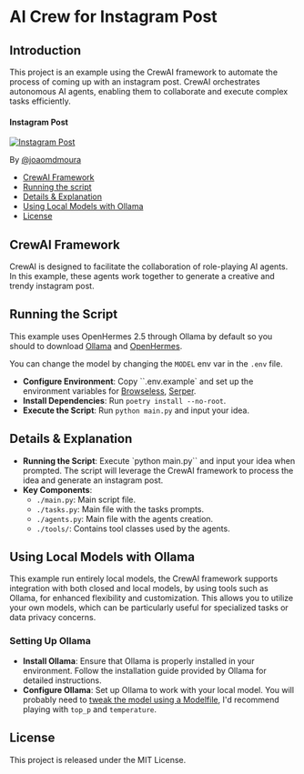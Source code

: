 
# AI Crew for Instagram Post
## Introduction
This project is an example using the CrewAI framework to automate the process of coming up with an instagram post. CrewAI orchestrates autonomous AI agents, enabling them to collaborate and execute complex tasks efficiently.

#### Instagram Post
[![Instagram Post](https://img.youtube.com/vi/lcD0nT8IVTg/0.jpg)](https://www.youtube.com/watch?v=lcD0nT8IVTg "Instagram Post")

By [@joaomdmoura](https://x.com/joaomdmoura)

- [CrewAI Framework](#crewai-framework)
- [Running the script](#running-the-script)
- [Details & Explanation](#details--explanation)
- [Using Local Models with Ollama](#using-local-models-with-ollama)
- [License](#license)

## CrewAI Framework
CrewAI is designed to facilitate the collaboration of role-playing AI agents. In this example, these agents work together to generate a creative and trendy instagram post.

## Running the Script
This example uses OpenHermes 2.5 through Ollama by default so you should to download [Ollama](ollama.ai) and [OpenHermes](https://ollama.ai/library/openhermes).

You can change the model by changing the `MODEL` env var in the `.env` file.

- **Configure Environment**: Copy ``.env.example` and set up the environment variables for [Browseless](https://www.browserless.io/), [Serper](https://serper.dev/).
- **Install Dependencies**: Run `poetry install --no-root`.
- **Execute the Script**: Run `python main.py` and input your idea.

## Details & Explanation
- **Running the Script**: Execute `python main.py`` and input your idea when prompted. The script will leverage the CrewAI framework to process the idea and generate an instagram post.
- **Key Components**:
  - `./main.py`: Main script file.
  - `./tasks.py`: Main file with the tasks prompts.
  - `./agents.py`: Main file with the agents creation.
  - `./tools/`: Contains tool classes used by the agents.

## Using Local Models with Ollama
This example run entirely local models, the CrewAI framework supports integration with both closed and local models, by using tools such as Ollama, for enhanced flexibility and customization. This allows you to utilize your own models, which can be particularly useful for specialized tasks or data privacy concerns.

### Setting Up Ollama
- **Install Ollama**: Ensure that Ollama is properly installed in your environment. Follow the installation guide provided by Ollama for detailed instructions.
- **Configure Ollama**: Set up Ollama to work with your local model. You will probably need to [tweak the model using a Modelfile](https://github.com/jmorganca/ollama/blob/main/docs/modelfile.md), I'd recommend playing with `top_p` and `temperature`.

## License
This project is released under the MIT License.
